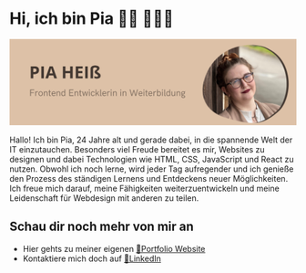 # Hi, ich bin Pia 👋🏻 👩🏻‍💻

<img src="./Banner.png" style = "width:800px">

Hallo! Ich bin Pia, 24 Jahre alt und gerade dabei, in die spannende Welt der IT einzutauchen. Besonders viel Freude bereitet es mir, Websites zu designen und dabei Technologien wie HTML, CSS, JavaScript und React zu nutzen. Obwohl ich noch lerne, wird jeder Tag aufregender und ich genieße den Prozess des ständigen Lernens und Entdeckens neuer Möglichkeiten. Ich freue mich darauf, meine Fähigkeiten weiterzuentwickeln und meine Leidenschaft für Webdesign mit anderen zu teilen.

## Schau dir noch mehr von mir an

- Hier gehts zu meiner eigenen [🎨Portfolio Website](https://portfolio-piah.netlify.app/)
- Kontaktiere mich doch auf [💼LinkedIn](www.linkedin.com/in/pia-heiss)
